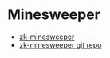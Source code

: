 # Minesweeper

- [zk-minesweeper](https://devpost.com/software/zk-minesweeper)
- [zk-minesweeper git repo](https://github.com/msinkec/zk-minesweeper)